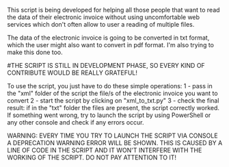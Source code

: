 This script is being developed for helping all those people that want to read the data of their
electronic invoice without using uncomfortable web services which don't often allow to user a reading
of multiple files. 

The data of the electronic invoice is going to be converted in txt format, which the user might also want to convert in pdf format. I'm also trying to make this done too.

#THE SCRIPT IS STILL IN DEVELOPMENT PHASE, SO EVERY KIND OF CONTRIBUTE WOULD BE REALLY GRATEFUL!

To use the script, you just have to do these simple operations:
    1 - pass in the "xml" folder of the script the file/s of the electronic invoice you want to convert
    2 - start the script by clicking on "xml_to_txt.py"
    3 - check the final result: if in the "txt" folder the files are present, the script correctly worked.
        If something went wrong, try to launch the script by using PowerShell or any other console and 
        check if any errors occur.

WARNING: EVERY TIME YOU TRY TO LAUNCH THE SCRIPT VIA CONSOLE A DEPRECATION WARNING ERROR WILL BE SHOWN.
	 THIS IS CAUSED BY A LINE OF CODE IN THE SCRIPT AND IT WON'T INTERFERE WITH THE WORKING OF THE SCRIPT.
	 DO NOT PAY ATTENTION TO IT! 

